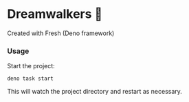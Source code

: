 # Dreamwalkers 🌙

Created with Fresh (Deno framework)

### Usage

Start the project:

```
deno task start
```

This will watch the project directory and restart as necessary.
